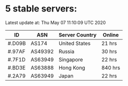 # 5 stable servers:

Latest update at: Thu May 07 11:10:09 UTC 2020

| ID | ASN | Server Country | Online |
| -- | --- | -------------- | ------ |
| #.D09B | AS174 | United States | 21 hrs |
| #.97AF | AS49392 | Russia | 30 hrs |
| #.7F1D | AS63949 | Singapore | 22 hrs |
| #.BD3E | AS63888 | Hong Kong | 840 hrs |
| #.2A79 | AS63949 | Japan | 22 hrs |

